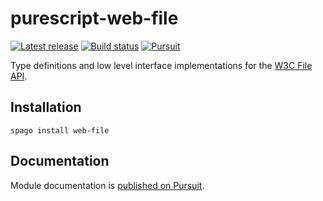 # purescript-web-file

[![Latest release](http://img.shields.io/github/release/purescript-web/purescript-web-file.svg)](https://github.com/purescript-web/purescript-web-file/releases)
[![Build status](https://github.com/purescript/purescript-web-file/workflows/CI/badge.svg?branch=master)](https://github.com/purescript/purescript-web-file/actions?query=workflow%3ACI+branch%3Amaster)
[![Pursuit](https://pursuit.purescript.org/packages/purescript-web-file/badge)](https://pursuit.purescript.org/packages/purescript-web-file)

Type definitions and low level interface implementations for the [W3C File API](https://www.w3.org/TR/FileAPI/).

## Installation

```
spago install web-file
```

## Documentation

Module documentation is [published on Pursuit](http://pursuit.purescript.org/packages/purescript-web-file).

